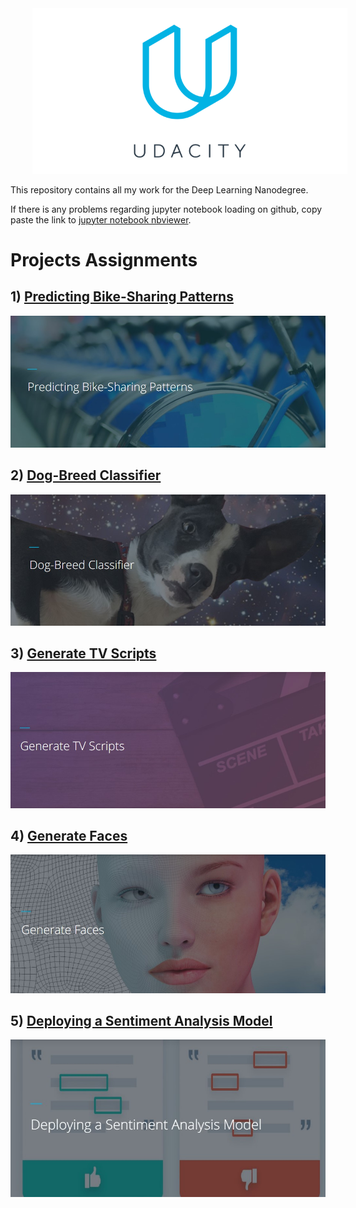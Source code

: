 <img src="./img/logo.png" hspace="7%">

This repository contains all my work for the Deep Learning Nanodegree.

If there is any problems regarding jupyter notebook loading on github, copy paste the link to [jupyter notebook nbviewer](https://nbviewer.jupyter.org/).

# Projects Assignments

## 1) [Predicting Bike-Sharing Patterns](https://github.com/3outeille/DLND-Labs/tree/master/src/project-1-predicting-bike-sharing-patterns)

<img src="./img/1.jpg">

## 2) [Dog-Breed Classifier](https://github.com/3outeille/DLND-Labs/tree/master/src/project-2-dog-breed-classifier)

<img src="./img/2.jpg">

## 3) [Generate TV Scripts](https://github.com/3outeille/DLND-Labs/tree/master/src/project-3-generate-tv-scripts)

<img src="./img/3.jpg">

## 4) [Generate Faces](https://github.com/3outeille/DLND-Labs/tree/master/src/project-4-generate-faces)

<img src="./img/4.jpg">

## 5) [Deploying a Sentiment Analysis Model](https://github.com/3outeille/DLND-Labs/tree/master/src/project-5-deploying-a-sentiment-analysis-model)

<img src="./img/5.jpg">
